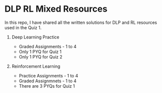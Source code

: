 # DLP RL Mixed Resources

In this repo, I have shared all the written solutions for DLP and RL resources used in the Quiz 1.

1. Deep Learning Practice
    - Graded Assignments - 1 to 4 
    - Only 1 PYQ for Quiz 1
    - Only 1 PYQ for Quiz 2

2. Reinforcement Learning
    - Practice Assignments - 1 to 4
    - Graded Assignmnets - 1 to 4
    - There are 3 PYQs for Quiz 1
